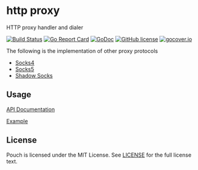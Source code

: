 # http proxy

HTTP proxy handler and dialer

[![Build Status](https://travis-ci.org/wzshiming/httpproxy.svg?branch=master)](https://travis-ci.org/wzshiming/httpproxy)
[![Go Report Card](https://goreportcard.com/badge/github.com/wzshiming/httpproxy)](https://goreportcard.com/report/github.com/wzshiming/httpproxy)
[![GoDoc](https://godoc.org/github.com/wzshiming/httpproxy?status.svg)](https://godoc.org/github.com/wzshiming/httpproxy)
[![GitHub license](https://img.shields.io/github/license/wzshiming/httpproxy.svg)](https://github.com/wzshiming/httpproxy/blob/master/LICENSE)
[![gocover.io](https://gocover.io/_badge/github.com/wzshiming/httpproxy)](https://gocover.io/github.com/wzshiming/httpproxy)

The following is the implementation of other proxy protocols

- [Socks4](https://github.com/wzshiming/socks4)
- [Socks5](https://github.com/wzshiming/socks5)
- [Shadow Socks](https://github.com/wzshiming/shadowsocks)

## Usage

[API Documentation](https://godoc.org/github.com/wzshiming/httpproxy)

[Example](https://github.com/wzshiming/httpproxy/blob/master/cmd/httpproxy/main.go)

## License

Pouch is licensed under the MIT License. See [LICENSE](https://github.com/wzshiming/httpproxy/blob/master/LICENSE) for the full license text.
